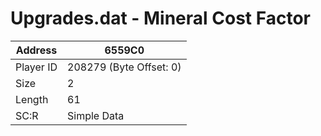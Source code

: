 #  Upgrades.dat - Mineral Cost Factor
Address   | 6559C0
----------|-------------
Player ID | 208279 (Byte Offset: 0)
Size 	  | 2
Length 	  | 61
SC:R      | Simple Data


